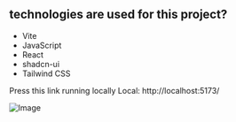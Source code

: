 ## technologies are used for this project?
- Vite
- JavaScript
- React
- shadcn-ui
- Tailwind CSS

Press this link running locally 
 Local:   http://localhost:5173/

![Image](https://github.com/user-attachments/assets/f4053e8b-4385-420a-8bec-cb1390dac1aa)
